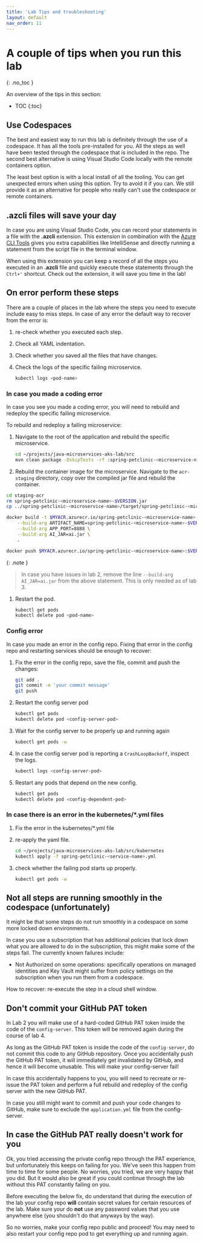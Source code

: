 ```yaml
---
title: 'Lab Tips and troubleshooting'
layout: default
nav_order: 11
---
```


# A couple of tips when you run this lab
{: .no_toc }

An overview of the tips in this section:

- TOC
{:toc}

## Use Codespaces

The best and easiest way to run this lab is definitely through the use of a codespace. It has all the tools pre-installed for you. All the steps as well have been tested through the codespace that is included in the repo. The second best alternative is using Visual Studio Code locally with the remote containers option.

The least best option is with a local install of all the tooling. You can get unexpected errors when using this option. Try to avoid it if you can. We still provide it as an alternative for people who really can't use the codespace or remote containers.

## .azcli files will save your day

In case you are using Visual Studio Code, you can record your statements in a file with the **.azcli** extension. This extension in combination with the [Azure CLI Tools](https://marketplace.visualstudio.com/items?itemName=ms-vscode.azurecli) gives you extra capabilities like IntelliSense and directly running a statement from the script file in the terminal window. 

When using this extension you can keep a record of all the steps you executed in an **.azcli** file and quickly execute these statements through the `Ctrl+'` shortcut. Check out the extension, it will save you time in the lab!

## On error perform these steps

There are a couple of places in the lab where the steps you need to execute include easy to miss steps. In case of any error the default way to recover from the error is:

1. re-check whether you executed each step.

1. Check all YAML indentation.

1. Check whether you saved all the files that have changes.

1. Check the logs of the specific failing microservice.

   ```bash
   kubectl logs <pod-name>
   ```

### In case you made a coding error

In case you see you made a coding error, you will need to rebuild and redeploy the specific failing microservice.

To rebuild and redeploy a failing microservice:

1. Navigate to the root of the application and rebuild the specific microservice.

   ```bash
   cd ~/projects/java-microservices-aks-lab/src
   mvn clean package -DskipTests -rf :spring-petclinic-<microservice-name>
   ```

1.  Rebuild the container image for the microservice. Navigate to the `acr-staging` directory, copy over the compiled jar file and rebuild the container.

   ```bash
   cd staging-acr
   rm spring-petclinic-<microservice-name>-$VERSION.jar
   cp ../spring-petclinic-<microservice-name>/target/spring-petclinic-<microservice-name>-$VERSION.jar spring-petclinic-<microservice-name>-$VERSION.jar
   
   docker build -t $MYACR.azurecr.io/spring-petclinic-<microservice-name>:$VERSION \
       --build-arg ARTIFACT_NAME=spring-petclinic-<microservice-name>-$VERSION.jar \
       --build-arg APP_PORT=8888 \
       --build-arg AI_JAR=ai.jar \
       .

   docker push $MYACR.azurecr.io/spring-petclinic-<microservice-name>:$VERSION
   ```

   {: .note }
   > In case you have issues in lab 2, remove the line `--build-arg AI_JAR=ai.jar` from the above statement. This is only needed as of lab 3.

1. Restart the pod.

   ```bash
   kubectl get pods
   kubectl delete pod <pod-name> 
   ```

### Config error

In case you made an error in the config repo. Fixing that error in the config repo and restarting services should be enough to recover:

1. Fix the error in the config repo, save the file, commit and push the changes:

   ```bash
   git add .
   git commit -m 'your commit message'
   git push
   ```

1. Restart the config server pod

   ```bash
   kubectl get pods
   kubectl delete pod <config-server-pod> 
   ```

1. Wait for the config server to be properly up and running again

   ```bash
   kubectl get pods -w
   ```

1. In case the config server pod is reporting a `CrashLoopBackoff`, inspect the logs.

   ```bash
   kubectl logs <config-server-pod> 
   ```

1. Restart any pods that depend on the new config.

   ```bash
   kubectl get pods
   kubectl delete pod <config-dependent-pod> 
   ```

### In case there is an error in the kubernetes/*.yml files

1. Fix the error in the kubernetes/*.yml file

1. re-apply the yaml file.

   ```bash
   cd ~/projects/java-microservices-aks-lab/src/kubernetes
   kubectl apply -f spring-petclinic-<service-name>.yml
   ```

1. check whether the failing pod starts up properly.

   ```bash
   kubectl get pods -w
   ```

## Not all steps are running smoothly in the codespace (unfortunately)

It might be that some steps do not run smoothly in a codespace on some more locked down environments.

In case you use a subscription that has additional policies that lock down what you are allowed to do in the subscription, this might make some of the steps fail. The currently known failures include:

- Not Authorized on some operations: specifically operations on managed identities and Key Vault might suffer from policy settings on the subscription when you run them from a codespace.

How to recover: re-execute the step in a cloud shell window.

## Don't commit your GitHub PAT token

In Lab 2 you will make use of a hard-coded GitHub PAT token inside the code of the `config-server`. This token will be removed again during the course of lab 4. 

As long as the GitHub PAT token is inside the code of the `config-server`, do not commit this code to any GitHub repository. Once you accidentally push the GitHub PAT token, it will immediately get invalidated by GitHub, and hence it will become unusable. This will make your config-server fail!

In case this accidentally happens to you, you will need to recreate or re-issue the PAT token and perform a full rebuild and redeploy of the config server with the new GitHub PAT.

In case you still might want to commit and push your code changes to GitHub, make sure to exclude the `application.yml` file from the config-server.

## In case the GitHub PAT really doesn't work for you

Ok, you tried accessing the private config repo through the PAT experience, but unfortunately this keeps on failing for you. We've seen this happen from time to time for some people. No worries, you tried, we are very happy that you did. But it would also be great if you could continue through the lab without this PAT constantly failing on you.

Before executing the below fix, do understand that during the execution of the lab your config repo **will** contain secret values for certain resources of the lab. Make sure your do **not** use any password values that you use anywhere else (you shouldn't do that anyways by the way).

So no worries, make your config repo public and proceed! You may need to also restart your config repo pod to get everything up and running again.
